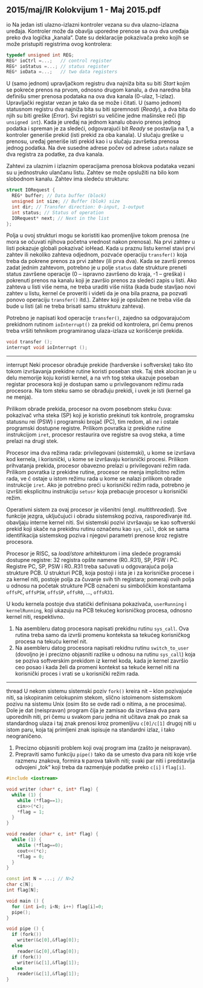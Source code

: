 2015/maj/IR Kolokvijum 1 - Maj 2015.pdf
--------------------------------------------------------------------------------
io
Na jedan isti ulazno-izlazni kontroler vezana su dva ulazno-izlazna uređaja. Kontroler može
da obavlja uporedne prenose sa ova dva uređaja preko dva logička „kanala“. Date su
deklaracije pokazivača preko kojih se može pristupiti registrima ovog kontrolera:
```cpp
typedef unsigned int REG;
REG* ioCtrl =...;   // control register
REG* ioStatus =...; // status register
REG* ioData =...;   // two data registers
```
U (samo jednom) upravljačkom registru dva najniža bita su biti *Start* kojim se pokreće prenos
na prvom, odnosno drugom kanalu, a dva naredna bita definišu smer prenosa podataka na ova
dva kanala (0-ulaz, 1-izlaz). Upravljački registar vezan je tako da se može i čitati. U (samo
jednom) statusnom registru dva najniža bita su biti spremnosti (*Ready*), a dva bita do njih su
biti greške (*Error*). Svi registri su veličine jedne mašinske reči (tip `unsigned int`). Kada je
uređaj na jednom kanalu obavio prenos jednog podatka i spreman je za sledeći, odgovarajući
bit *Ready* se postavlja na 1, a kontroler generiše prekid (isti prekid za oba kanala). U slučaju
greške u prenosu, uređaj generiše isti prekid kao i u slučaju završetka prenosa jednog podatka.
Na dve susedne adrese počev od adrese `ioData` nalaze se dva registra za podatke, za dva
kanala.

Zahtevi za ulaznim i izlaznim operacijama prenosa blokova podataka vezani su u jednostruko
ulančanu listu. Zahtev se može opslužiti na bilo kom slobodnom kanalu. Zahtev ima sledeću
strukturu:
```cpp
struct IORequest {
  REG* buffer; // Data buffer (block)
  unsigned int size; // Buffer (blok) size
  int dir; // Transfer direction: 0-input, 1-output
  int status; // Status of operation
  IORequest* next; // Next in the list
};
```
Polja u ovoj strukturi mogu se koristiti kao promenljive tokom prenosa (ne mora se očuvati
njihova početna vrednost nakon prenosa). Na prvi zahtev u listi pokazuje globali pokazivač
ioHead. Kada u praznu listu kernel stavi prvi zahtev ili nekoliko zahteva odjednom, pozvaće
operaciju `transfer()`  koja treba da pokrene prenos za prvi zahtev (ili prva dva). Kada se
završi prenos zadat jednim zahtevom, potrebno je u polje `status` date strukture preneti status
završene operacije (0 – ispravno završeno do kraja, -1 – greška) i pokrenuti prenos na kanalu
koji je završio prenos za sledeći zapis u listi. Ako zahteva u listi više nema, ne treba uraditi
više ništa (kada bude stavljao novi zahtev u listu, kernel
će proveriti i videti da je ona bila
prazna, pa pozvati ponovo operaciju `transfer()` itd.). Zahtev koji je opslužen ne treba više
da bude u listi (ali ne treba brisati samu strukturu zahteva).

Potrebno je napisati kod operacije `transfer()`, zajedno sa odgovarajućom prekidnom
rutinom `ioInterrupt()` za prekid od kontrolera, pri čemu prenos treba vršiti tehnikom
programiranog ulaza-izlaza uz korišćenje prekida.
```cpp
void transfer ();
interrupt void ioInterrupt ();
```

--------------------------------------------------------------------------------
interrupt
Neki procesor obrađuje prekide (hardverske i softverske) tako što tokom izvršavanja prekidne
rutine koristi poseban stek. Taj stek alociran je u delu memorije koju koristi kernel, a na vrh
tog steka ukazuje poseban registar procesora koji je dostupan samo u privilegovanom režimu
rada procesora. Na tom steku samo se obrađuju prekidi, i uvek je isti (kernel ga ne menja).

Prilikom obrade prekida, procesor na ovom posebnom steku čuva: pokazivač vrha steka (SP)
koji je koristio prekinuti tok kontrole, programsku statusnu rei (PSW) i programski brojač
(PC), tim redom, ali *ne* i ostale programski dostupne registre. Prilikom povratka iz prekidne
rutine instrukcijom `iret`, procesor restaurira ove registre sa ovog steka, a time prelazi na
drugi stek.

Procesor ima dva režima rada: privilegovani (sistemski), u kome se izvršava kod kernela, i
korisnički, u kome se izvršavaju korisnički procesi. Prilikom prihvatanja prekida, procesor
obavezno prelazi u privilegovani režim rada. Prilikom povratka iz prekidne rutine, procesor ne
menja implicitno režim rada, ve
ć ostaje u istom režimu rada u kome se nalazi prilikom obrade
instrukcije `iret`. Ako je potrebno preći u korisnički režim rada, potrebno je izvršiti
eksplicitnu instrukciju `setusr` koja prebacuje procesor u korisnički režim.

Operativni sistem za ovaj procesor je višenitni (engl. *multithreaded*). Sve funkcije jezgra,
uključujući i obradu sistemskog poziva, raspoređivanje itd. obavljaju interne kernel niti. Svi
sistemski pozivi izvršavaju se kao softverski prekid koji skače na prekidnu rutinu označenu
kao `sys_call`, dok se sama identifikacija sistemskog poziva i njegovi parametri prenose kroz
registre procesora.

Procesor je RISC, sa *load/store* arhitekturom i ima sledeće programski dostupne registre: 32
registra opšte namene (R0..R31), SP, PSW i PC. Registre PC, SP, PSW i R0..R31 treba
sačuvati u odgovarajuća polja strukture PCB. U strukturi PCB, koja postoji i ista je i za
korisničke procese i za kernel niti, postoje polja za čuvanje svih tih registara;  pomeraji ovih
polja u odnosu na početak strukture PCB označeni su simboličkim konstantama `offsPC`,
`offsPSW`, `offsSP`, `offsR0`, ..., `offsR31`.

U kodu kernela postoje dva statički definisana pokazivača, `userRunning` i `kernelRunning`,
koji ukazuju na PCB tekućeg korisničkog procesa, odnosno kernel niti, respektivno.

1. Na asembleru datog procesora napisati prekidnu rutinu `sys_call`. Ova rutina treba
samo da izvrši promenu konteksta sa tekućeg korisničkog procesa na tekuću kernel nit.
2. Na asembleru datog procesora napisati rekidnu rutinu
`switch_to_user` (dovoljno je i precizno objasniti razlike u odnosu na rutinu `sys_call`) koja se poziva softverskim prekidom
iz kernel koda, kada je kernel završio ceo posao i kada želi da promeni kontekst sa tekuće
kernel niti na korisnički proces i vrati se u korisnički režim rada.

--------------------------------------------------------------------------------
thread
U nekom sistemu sistemski poziv `fork()` kreira nit –  klon pozivajuće niti, sa iskopiranim
celokupnim stekom, slično istoimenom sistemskom pozivu na sistemu Unix (osim što se ovde
radi o nitima, a ne procesima). Dole je dat (neispravan) program čija je zamisao da izvršava
dva para uporednih niti, pri čemu u svakom paru jedna nit učitava znak po znak sa
standardnog ulaza i taj znak prenosi kroz promenljivu `c[0]/c[1]`  drugoj niti u istom paru,
koja taj primljeni znak ispisuje na standardni izlaz, i tako neograničeno.

1. Precizno objasniti problem koji ovaj program ima (zašto je neispravan).
2. Prepraviti samo funkciju `pipe()` tako da se umesto dva para niti koje vrše razmenu
znakova, formira `N` parova takvih niti; svaki par niti i predstavlja odvojeni „tok“ koji treba da
razmenjuje podatke preko
`c[i]` i `flag[i]`.

```cpp
#include <iostream>

void writer (char* c, int* flag) {
  while (1) {
    while (*flag==1);
    cin>>(*c);
    *flag = 1;
  }
}

void reader (char* c, int* flag) {
  while (1) {
    while (*flag==0);
    cout<<(*c);
    *flag = 0;
  }
}

const int N = ...; // N>2
char c[N];
int flag[N];

void main () {
  for (int i=0; i<N; i++) flag[i]=0;
  pipe();
}

void pipe () {
  if (fork())
    writer(&c[0],&flag[0]);
  else
    reader(&c[0],&flag[0]);
  if (fork())
    writer(&c[1],&flag[1]);
  else
    reader(&c[1],&flag[1]);
}
```
